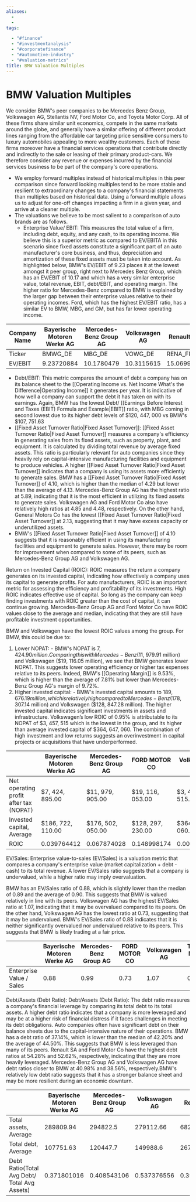 ```yaml
---
aliases:
  - 
  - 
tags:

  - "#finance"
  - "#investmentanalysis"
  - "#corporatefinance"
  - "#automotive-industry"
  - "#valuation-metrics"
title: BMW Valuation Multiples
---
```

# BMW Valuation Multiples

We consider BMW's peer companies to be Mercedes Benz Group,  Volkswagen AG,  Stellantis NV,  Ford Motor Co,  and Toyota Motor Corp. All of these firms share similar unit economics,  compete in the same markets around the globe,  and generally have a similar offering of different product lines ranging from the affordable car targeting price sensitive consumers to luxury automobiles appealing to more wealthy customers. Each of these firms moreover have a financial services operations that contribute directly and indirectly to the sale or leasing of their primary product-cars. We therefore consider any revenue or expenses incurred by the financial services business to be part of the company's core operations.

- We employ forward multiples instead of historical multiples in this peer comparison since forward looking multiples tend to be more stable and resilient to extraordinary changes to a company's financial statements than multiples based on historical data. Using a forward multiple allows us to adjust for one-off changes impacting a firm in a given year,  and arrive at a cleaner multiple.
- The valuations we believe to be most salient to a comparison of auto brands are as follows.
	- Enterprise Value/ EBIT: This measures the total value of a firm,  including debt,  equity,  and any cash,  to its operating income. We believe this is a superior metric as compared to EV/EBITA in this scenario since fixed assets constitute a significant part of an auto manufacturer's core business,  and thus,  depreciation and amortization of these fixed assets must be taken into account. As highlighted below,  BMW's EV/EBIT of 9.23 places it at the lowest amongst it peer group,  right next to Mercedes Benz Group,  which has an EV/EBIT of 10.17 and which has a very similar enterprise value,  total revenue,  EBIT,  debt/EBIT,  and operating margin. The higher ratio for Mercedes-Benz compared to BMW is explained by the larger gap between their enterprise values relative to their operating incomes. Ford,  which has the highest EV/EBIT ratio,  has a similar EV to BMW,  MBG,  and GM,  but has far lower operating income.

| Company Name | Bayerische Motoren Werke AG | Mercedes-Benz Group AG | Volkswagen AG | Renault SA | General Motors Co | FORD MOTOR CO | Average    | Median     |
| ------------ | --------------------------- | ---------------------- | ------------- | ---------- | ----------------- | ------------- | ---------- | ---------- |
| Ticker       | BMWG_DE                     | MBG_DE                 | VOWG_DE       | RENA_FR    | GM                | F             |            |            |
| EV/EBIT      | 9.23720884                  | 10.1780479             | 10.3115615    | 15.0699885 | 11.9212829        | 14.7601544    | 11.1148214 | 10.8857246 |

- Debt/EBIT: This metric compares the amount of debt a company has on its balance sheet to the [[Operating Income vs. Net Income What's the Difference|Operating Income]] it generates per year. It is indicative of how well a company can support the debt it has taken on with its earnings. Again,  BMW has the lowest Debt/ [[Earnings Before Interest and Taxes (EBIT) Formula and Example|EBIT]] ratio,  with MBG coming in second lowest due to its higher debt levels of \$120,  447,  000 vs BMW's $107,  751.63
- [[Fixed Asset Turnover Ratio|Fixed Asset Turnover]]: [[Fixed Asset Turnover Ratio|Fixed Asset Turnover]] measures a company's efficiency in generating sales from its fixed assets,  such as property,  plant,  and equipment. It is calculated by dividing total revenue by average fixed assets. This ratio is particularly relevant for auto companies since they heavily rely on capital-intensive manufacturing facilities and equipment to produce vehicles. A higher [[Fixed Asset Turnover Ratio|Fixed Asset Turnover]] indicates that a company is using its assets more efficiently to generate sales. BMW has a [[Fixed Asset Turnover Ratio|Fixed Asset Turnover]] of 4.10,  which is higher than the median of 4.29 but lower than the average of 4.13. Mercedes-Benz Group AG has the highest ratio at 5.89,  indicating that it is the most efficient in utilizing its fixed assets to generate sales. Volkswagen AG and Ford Motor Co also have relatively high ratios at 4.85 and 4.48,  respectively. On the other hand,  General Motors Co has the lowest [[Fixed Asset Turnover Ratio|Fixed Asset Turnover]] at 2.13,  suggesting that it may have excess capacity or underutilized assets.
- BMW's [[Fixed Asset Turnover Ratio|Fixed Asset Turnover]] of 4.10 suggests that it is reasonably efficient in using its manufacturing facilities and equipment to generate sales. However,  there may be room for improvement when compared to some of its peers,  such as Mercedes-Benz Group AG and Volkswagen AG.

Return on Invested Capital (ROIC):
ROIC measures the return a company generates on its invested capital,  indicating how effectively a company uses its capital to generate profits. For auto manufacturers,  ROIC is an important metric for assessing the efficiency and profitability of its investments. High ROIC indicates effective use of capital. So long as the company can keep finding investments with ROIC greater than the cost of capital,  it can continue growing.
Mercedes-Benz Group AG and Ford Motor Co have ROIC values close to the average and median,  indicating that they are still have profitable investment opportunities.

BMW and Volkswagen have the lowest ROIC values among the group. For BMW,  this could be due to:

1. Lower NOPAT: - BMW's NOPAT is $7,  424.90 million. Comparing this with Mercedes-Benz ($11,  979.91 million) and Volkswagen ($19,  116.05 million),  we see that BMW generates lower NOPAT. This suggests lower operating efficiency or higher tax expenses relative to its peers. Indeed,  BMW's [[Operating Margin]] is 9.53%,  which is higher than the average of 7.81% but lower than Mercedes-Benz Group AG's margin of 9.72%.
1. Higher invested capital: - BMW's invested capital amounts to $189,  676.19 million,   which is relatively high compared to Mercedes-Benz ($178,  307.14 million) and Volkswagen ($128,  847.28 million). The higher invested capital indicates significant investments in assets and infrastructure.
Volkswagen’s low ROIC of 0.95% is attributable to its NOPAT of $3,  457,  515 which is the lowest in the group,  and its higher than average invested capital of $364,  647,  060. The combination of high investment and low returns suggests an overinvestment in capital projects or acquisitions that have underperformed.

|                                        | Bayerische Motoren Werke AG | Mercedes-Benz Group AG | FORD MOTOR CO   | Volkswagen AG   | Toyota Motor Corp | Average         | Median          |
| -------------------------------------- | --------------------------- | ---------------------- | --------------- | --------------- | ----------------- | --------------- | --------------- |
| Net operating profit after tax (NOPAT) | $7,  424,  895.00               | $11,  979,  905.00         | $19,  116,  053.00  | $3,  457,  515.40   | $8,  871,  305.00     | $10,  164,  173.73  | $9,  503,  337.00   |
| Invested capital,   Average              | $186,  722,  110.00             | $176,  502,  050.00        | $128,  297,  230.00 | $364,  647,  060.00 | $277,  898,  600.00   | $199,  717,  789.00 | $181,  612,  080.00 |
| ROIC                                   | 0.039764412                 | 0.067874028            | 0.148998174     | 0.009481813     | 0.031922813       | 0.050892681     | 0.05232767      |

EV/Sales:
Enterprise value-to-sales (EV/Sales) is a valuation metric that compares a company's enterprise value (market capitalization + debt - cash) to its total revenue. A lower EV/Sales ratio suggests that a company is undervalued,  while a higher ratio may imply overvaluation.

BMW has an EV/Sales ratio of 0.88,  which is slightly lower than the median of 0.89 and the average of 0.90. This suggests that BMW is valued relatively in line with its peers. Volkswagen AG has the highest EV/Sales ratio at 1.07,  indicating that it may be overvalued compared to its peers. On the other hand,  Volkswagen AG has the lowest ratio at 0.73,  suggesting that it may be undervalued. BMW's EV/Sales ratio of 0.88 indicates that it is neither significantly overvalued nor undervalued relative to its peers. This suggests that BMW is likely trading at a fair price.

|                          | Bayerische Motoren Werke AG | Mercedes-Benz Group AG | FORD MOTOR CO | Volkswagen AG | Toyota Motor Corp | Average | Median |
| ------------------------ | --------------------------- | ---------------------- | ------------- | ------------- | ----------------- | ------- | ------ |
| Enterprise Value / Sales | 0.88                        | 0.99                   | 0.73          | 1.07          | 0.90              | 0.90    | 0.89   |

Debt/Assets (Debt Ratio):
Debt/Assets (Debt Ratio): The debt ratio measures a company's financial leverage by comparing its total debt to its total assets. A higher debt ratio indicates that a company is more leveraged and may be at a higher risk of financial distress if it faces challenges in meeting its debt obligations. Auto companies often have significant debt on their balance sheets due to the capital-intensive nature of their operations. BMW has a debt ratio of 37.14%,  which is lower than the median of 42.20% and the average of 44.50%. This suggests that BMW is less leveraged than many of its peers. Renault SA and Ford Motor Co have the highest debt ratios at 54.28% and 52.62%,  respectively,  indicating that they are more heavily leveraged. Mercedes-Benz Group AG and Volkswagen AG have debt ratios closer to BMW at 40.98% and 38.56%,  respectively.BMW's relatively low debt ratio suggests that it has a stronger balance sheet and may be more resilient during an economic downturn.

|                                              | Bayerische Motoren Werke AG | Mercedes-Benz Group AG | Volkswagen AG | Renault SA  | General Motors Co | FORD MOTOR CO | Average     | Median      |
| -------------------------------------------- | --------------------------- | ---------------------- | ------------- | ----------- | ----------------- | ------------- | ----------- | ----------- |
| Total assets,   Average                        | 289809.94                   | 294822.5               | 279112.66     | 682245.1    | 230300.12         | 622826.3      | 399852.77   | 292316.22   |
| Total debt,   Average                          | 107751.63                   | 120447.7               | 149988.6      | 267105.53   | 22155.236         | 241627.84     | 151512.756  | 135218.15   |
| Debt Ratio(Total Avg Debt/ Total Avg Assets) | 0.371801016                 | 0.408543106            | 0.537376556   | 0.391509635 | 0.096201583       | 0.387953816   | 0.378921361 | 0.462574913 |